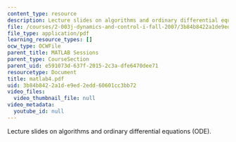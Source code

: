 ```yaml
---
content_type: resource
description: Lecture slides on algorithms and ordinary differential equations (ODE).
file: /courses/2-003j-dynamics-and-control-i-fall-2007/3b84b8422a1de9ed2edd60601cc3bb72_matlab4.pdf
file_type: application/pdf
learning_resource_types: []
ocw_type: OCWFile
parent_title: MATLAB Sessions
parent_type: CourseSection
parent_uid: e591073d-637f-2015-2c3a-dfe6470dee71
resourcetype: Document
title: matlab4.pdf
uid: 3b84b842-2a1d-e9ed-2edd-60601cc3bb72
video_files:
  video_thumbnail_file: null
video_metadata:
  youtube_id: null
---
```

Lecture slides on algorithms and ordinary differential equations (ODE).

